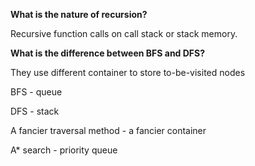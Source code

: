 **What is the nature of recursion?**

Recursive function calls on call stack or stack memory.

**What is the difference between BFS and DFS?**

They use different container to store to-be-visited nodes

BFS - queue 

DFS - stack

A fancier traversal method - a fancier container

A* search - priority queue
